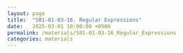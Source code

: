 ```yaml
---
layout: page
title:  "S01-01-03-16. Regular Expressions"
date:   2025-03-01 10:00:00 +0900
permalink: /materials/S01-01-03-16_Regular_Expressions
categories: materials
---
```


